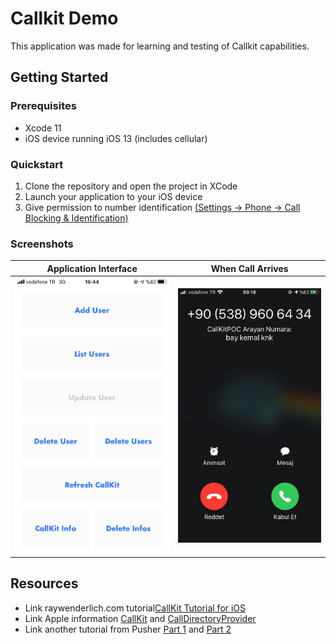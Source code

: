 # Callkit Demo

This application was made for learning and testing of Callkit capabilities.

## Getting Started

### Prerequisites
- Xcode 11
- iOS device running iOS 13 (includes cellular)

### Quickstart
1. Clone the repository and open the project in XCode
2. Launch your application to your iOS device
3. Give permission to number identification [(Settings -> Phone -> Call Blocking & Identification)](https://support.apple.com/tr-tr/HT207099)

### Screenshots

Application Interface      |  When Call Arrives
:-------------------------:|:-------------------------:
![Screenshot](ss1.jpg)  |  ![Screenshot](ss2.jpg)

## Resources
- Link raywenderlich.com tutorial[CallKit Tutorial for iOS](https://www.raywenderlich.com/1276414-callkit-tutorial-for-ios)
- Link Apple information [CallKit](https://developer.apple.com/documentation/callkit) and [CallDirectoryProvider](https://developer.apple.com/documentation/callkit/cxcalldirectoryprovider)
- Link another tutorial from Pusher [Part 1](https://pusher.com/tutorials/callkit-ios-part-1) and [Part 2](https://pusher.com/tutorials/callkit-ios-part-2)